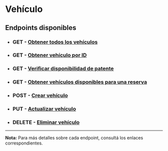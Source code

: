 # **Vehículo**

## **Endpoints disponibles**

- ### **GET** - [Obtener todos los vehículos](../endpoints/getAll.md)

- ### **GET** - [Obtener vehículo por ID](../endpoints/getOne.md)

- ### **GET** - [Verificar disponibilidad de patente](../endpoints/verifyLicensePlateAvailability.md)

- ### **GET** - [Obtener vehículos disponibles para una reserva](../endpoints/findAvailable.md)

- ### **POST** - [Crear vehículo](../endpoints/create.md)

- ### **PUT** - [Actualizar vehículo](../endpoints/update.md)

- ### **DELETE** - [Eliminar vehículo](../endpoints/delete.md)

---

**Nota:** Para más detalles sobre cada endpoint, consultá los enlaces correspondientes.

